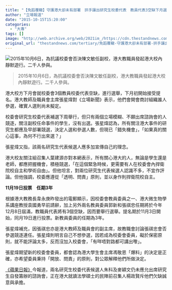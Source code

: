 ```yaml
---
title: "【免蹈覆轍】守護港大卻未有部署　拱手讓出研究生校委代表　教員代表3空缺下月選舉　教職員會商人選"
author: "立場報道"
date: "2015-10-15T15:20:00"
categories:
  - "大專"
tags: []
image: "http://web.archive.org/web/2021im_/https://cdn.thestandnews.com/media/photos/cache/11223656_10153580173161422_3397120566514447902_o2028129_vVne5_1200x0.png"
original_url: "thestandnews.com/tertiary/免蹈覆轍-守護港大卻未有部署-拱手讓出研究生校委代表-教員代表3空缺下月選舉-教職員會商人選"
---
```

![2015年10月6日，為抗議校委會否決陳文敏任副校，港大教職員發起港大校內靜默遊行。二千人參與。](http://web.archive.org/web/2021im_/https://cdn.thestandnews.com/media/photos/cache/11223656_10153580173161422_3397120566514447902_o2028129_vVne5_1200x0.png)

> 2015年10月6日，為抗議校委會否決陳文敏任副校，港大教職員發起港大校內靜默遊行。二千人參與。

港大校方下月會就校委會3個教員校委代表空缺，進行選舉，下月初開始接受提名。港大教師及職員會主席張星煒對《立場新聞》表示，他們會開會商討組織誰人參選，確實人選則尚未擬定。

校委會研究生校委代表補選下周舉行，但只有兩個立場模糊、不願出席諮詢會的人競逐，關注副校任命事件的學生，沒有出選。張星煒認為，所有關注港大事件的研究生都應及早部署競選，決定人選和參選人數，但現已「錯失機會」，「如果真的關心這事，為何不行出來選？」

張星煒又指，該兩名研究生代表候選人應多加宣傳自己的理念。

港大校友關注組召集人葉建源亦對本網表示，所有關心港大的人，無論是學生還是老師，都應把握機會，積極競選，「在這個緊急時候，更需要有人在校委會內捍衛院校自主和學術自由」。但他坦言，對兩位研究生代表候選人認識不多，不宜作評論。但他強調，校委應遵從「透明、問責」原則，並以身作則捍衛院校自主。

**11月19日投票　任期3年**

根據港大教務長韋永庚昨發出的電郵顯示，因校委會教員委員之一、港大微生物學系講座教授袁國勇早前請辭，加上另外兩名教員委員郭新和張祺忠任期將於今年12月8日屆滿，教職員代表將有3個空缺，因而要舉行選舉。提名期於11月3日開始，同月19日進行投票。新教員委員的任期為3年。

張星煒補充，因張祺忠亦是港大教師及職員會的副主席，故教職會討論張祺忠會否參選競逐連任。張星煒則明言自己不想參選，因若成為校委會委員，礙於保密原則，就不能評論太多，反而沒加入校委會，「有咩唔對路都可講出嚟」。

張星煒期望新的校委會委員，都會認為港大學生會主席馮敬恩「爆料」的決定是正確，亦希望委員秉持「開放、問責」的原則，對公眾解釋他們所做決定。

[《蘋果日報》](http://web.archive.org/web/20210628124210/http://hk.apple.nextmedia.com/news/art/20151015/19333656)今報道，兩名研究生校委代表候選人朱科及麥穎文仍未應允出席研究生自發籌辦的諮詢會，正在港大就讀法學碩士的民陣前召集人楊政賢斥他們欠缺誠意與承擔。